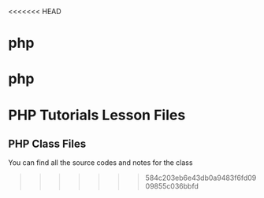 <<<<<<< HEAD
# php
php
=======
# PHP Tutorials Lesson Files 
## PHP Class Files

You can find all the source codes and notes for the class
>>>>>>> 584c203eb6e43db0a9483f6fd0909855c036bbfd
